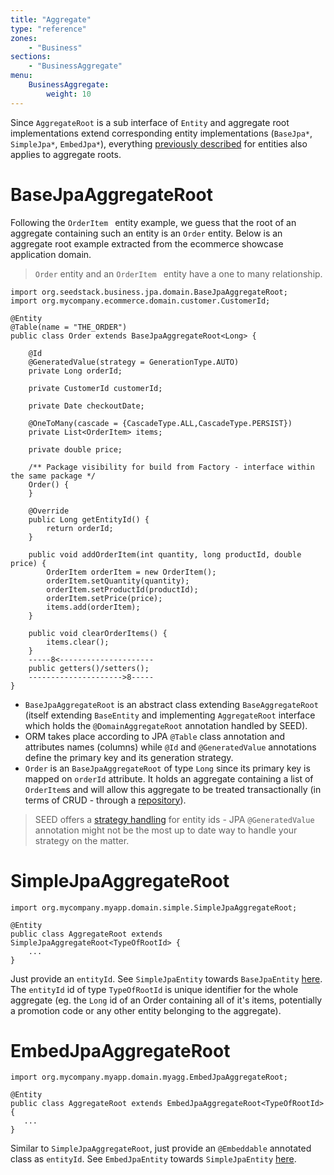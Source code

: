 ```yaml
---
title: "Aggregate"
type: "reference"
zones:
    - "Business"
sections:
    - "BusinessAggregate"
menu:
    BusinessAggregate:
        weight: 10
---
```


Since `AggregateRoot` is a sub interface of `Entity` and aggregate root implementations extend corresponding entity 
implementations (`BaseJpa*`, `SimpleJpa*`, `EmbedJpa*`), everything 
[previously described](#!/business-doc/hands-on-domain/entity#basejpaentity) for entities also applies to aggregate roots.

# BaseJpaAggregateRoot

Following the `OrderItem ` entity example, we guess that the root of an aggregate containing such an entity is an `Order`
entity. Below is an aggregate root example extracted from the ecommerce showcase application domain. 

> `Order` entity and an `OrderItem ` entity have a one to many relationship.

```
import org.seedstack.business.jpa.domain.BaseJpaAggregateRoot;
import org.mycompany.ecommerce.domain.customer.CustomerId;

@Entity
@Table(name = "THE_ORDER")
public class Order extends BaseJpaAggregateRoot<Long> {

    @Id
    @GeneratedValue(strategy = GenerationType.AUTO)
    private Long orderId;
    
    private CustomerId customerId;
    
    private Date checkoutDate;
    
    @OneToMany(cascade = {CascadeType.ALL,CascadeType.PERSIST})
    private List<OrderItem> items;
    
    private double price;

    /** Package visibility for build from Factory - interface within the same package */
    Order() {
    }
    
    @Override
    public Long getEntityId() {
        return orderId;
    }
  
    public void addOrderItem(int quantity, long productId, double price) {
        OrderItem orderItem = new OrderItem();
        orderItem.setQuantity(quantity);
        orderItem.setProductId(productId);
        orderItem.setPrice(price);
        items.add(orderItem);
    }
    
    public void clearOrderItems() {
        items.clear();
    }
	-----8<---------------------
	public getters()/setters();
    --------------------->8-----    
}

```

- `BaseJpaAggregateRoot` is an abstract class extending `BaseAggregateRoot` (itself extending `BaseEntity` and 
implementing `AggregateRoot` interface which holds the `@DomainAggregateRoot` annotation handled by SEED). 
- ORM takes place according to JPA `@Table` class annotation and attributes names (columns) while `@Id` and 
`@GeneratedValue` annotations define the primary key and its generation strategy.
- `Order` is an `BaseJpaAggregateRoot` of type `Long` since its primary key is mapped on `orderId` attribute. 
It holds an aggregate containing a list of `OrderItem`s and will allow this aggregate to be treated transactionally 
(in terms of CRUD - through a [repository](#!/business-doc/hands-on-domain/repository)).

> SEED offers a [strategy handling](#!/business-doc/hands-on-domain/factory#entity-identity-management) for entity ids - JPA 
`@GeneratedValue` annotation might not be the most up to date way to handle your strategy on the matter.

# SimpleJpaAggregateRoot

```
import org.mycompany.myapp.domain.simple.SimpleJpaAggregateRoot;

@Entity
public class AggregateRoot extends SimpleJpaAggregateRoot<TypeOfRootId> {
    ...
}
```

Just provide an `entityId`. See `SimpleJpaEntity` towards `BaseJpaEntity` [here](#!/business-doc/hands-on-domain/entity#simplejpaentity).
The `entityId` id of type `TypeOfRootId` is unique identifier for the whole aggregate (eg. the `Long` id of an Order 
containing all of it's items, potentially a promotion code or any other entity belonging to the aggregate).

# EmbedJpaAggregateRoot

```
import org.mycompany.myapp.domain.myagg.EmbedJpaAggregateRoot;

@Entity
public class AggregateRoot extends EmbedJpaAggregateRoot<TypeOfRootId> {
   ...
}
```

Similar to `SimpleJpaAggregateRoot`, just provide an `@Embeddable` annotated class as `entityId`. 
See `EmbedJpaEntity` towards `SimpleJpaEntity` [here](#!/business-doc/hands-on-domain/entity#embedjpaentity).
